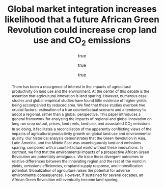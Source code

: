 ---
layout: single-bib-item
hidden: true
dup_sha1: "0d28b42a47f0f15dde2789620fb3fda71d083f0c"
attachments:
  -
    mimeType: "application/pdf"
    pub_id: "e6ed9543-dfb0-09b6-9661-cdffcbcf30fa"
    updated: "1488223401.41"
    source_filename: "[article_pdf].pdf"
    article_pdf: "1"
    created: "1488223401.41"
    filename: "Hertel et al. 2014 - Global market integration increases likelihood that ... rican Green Revolution could increase crop land use and CO<sub>2</sub> emissions.pdf"
    hasUpdates: "1"
    subfolders:
      - "All Papers/H"
    filesize: "813058"
    gdrive_needs_sync: "0"
    owner: "42827BEAD59011E587B2D52D02D06A8F"
    pub_trashed: "0"
    _id: "8303a060-ac44-0480-bf98-12f03d9e1e2a"
    gdrive_id: "0BzNObtVOlCh_YV9za1g0RThidGs"
    md5: "bbf65aec7c81a353766eb7a834679ad9"
issn_alt: "1091-6490"
duplicates:
abstract: "There has been a resurgence of interest in the impacts of agricultural productivity on land use and the environment. At the center of this debate is the assertion that agricultural innovation is land sparing. However, numerous case studies and global empirical studies have found little evidence of higher yields being accompanied by reduced area. We find that these studies overlook two crucial factors: estimation of a true counterfactual scenario and a tendency to adopt a regional, rather than a global, perspective. This paper introduces a general framework for analyzing the impacts of regional and global innovation on long run crop output, prices, land rents, land use, and associated CO<sub>2</sub> emissions. In so doing, it facilitates a reconciliation of the apparently conflicting views of the impacts of agricultural productivity growth on global land use and environmental quality. Our historical analysis demonstrates that the Green Revolution in Asia, Latin America, and the Middle East was unambiguously land and emissions sparing, compared with a counterfactual world without these innovations. In contrast, we find that the environmental impacts of a prospective African Green Revolution are potentially ambiguous. We trace these divergent outcomes to relative differences between the innovating region and the rest of the world in yields, emissions efficiencies, cropland supply response, and intensification potential. Globalization of agriculture raises the potential for adverse environmental consequences. However, if sustained for several decades, an African Green Revolution will eventually become land sparing."
labels:
  - "e589e1f3-3708-005f-b5a2-1b034dc7ddc2"
citedByLink: "http://scholar.google.com/scholar?hl=en&lr=&num=30&cites=http://dx.doi.org/10.1073/pnas.1403543111"
citekey: "Hertel2014-nx"
autoCleaned: "1"
pmc: "PMC4183291"
owner: "42827BEAD59011E587B2D52D02D06A8F"
autocompleted: "1"
foldersNamed:
imported: "1"
author:
  -
    initials: "TW"
    _id: "0bc66c93-0866-0cb0-b1c8-f98297db0018"
    last: "Hertel"
    formatted: "Hertel TW"
    first: "Thomas W"
  -
    initials: "N"
    _id: "62a4c806-c211-0328-b8cd-a158362efdfb"
    last: "Ramankutty"
    formatted: "Ramankutty N"
    first: "Navin"
  -
    initials: "UL"
    _id: "99b21183-b168-0ee1-9ed2-66088bba5f79"
    last: "Baldos"
    formatted: "Baldos UL"
    first: "Uris Lantz C"
subfolders:
  - "All Papers/H"
pmid: "25201962"
issue: "38"
folders:
updated: "1488223474.58"
published_date: "2014"
affiliation: "Department of Agricultural Economics, Purdue University, West Lafayette, IN 47907; and hertel@purdue.edu. Department of Geography, McGill University, Montreal, QC, Canada H3A 0B9. Department of Agricultural Economics, Purdue University, West Lafayette, IN 47907; and."
journal: "Proc. Natl. Acad. Sci. U. S. A."
labelsNamed:
  - "pches_publications"
journalfull: "Proceedings of the National Academy of Sciences of the United States of America"
volume: "111"
pdf_restricted: "0"
doi: "10.1073/pnas.1403543111"
authors: "Hertel, TW, N Ramankutty and UL Baldos"
journal_checked: "1"
pages: "13799-13804"
kind: "Research Article"
sha1: "b5b5f6dd3b6d25438a4195642f62738ede78d90c"
language: "en"
created: "1488223397.81"
url:
  - "http://dx.doi.org/10.1073/pnas.1403543111"
  - "https://www.ncbi.nlm.nih.gov/pubmed/25201962"
  - "https://www.ncbi.nlm.nih.gov/pmc/articles/PMC4183291"
  - "http://www.pnas.org/cgi/pmidlookup?view=long&pmid=25201962"
issn: "0027-8424"
pubtype: "PP_ARTICLE"
keywords: "Carbon Dioxide; Crop Competition for Land; Emissions; Food Security; Food Trade"
published:
  month: "9"
  day: "23"
  year: "2014"
id_list:
  - "sha1:b5b5f6dd3b6d25438a4195642f62738ede78d90c"
  - "dup_sha1:0d28b42a47f0f15dde2789620fb3fda71d083f0c"
  - "doi:10.1073/pnas.1403543111"
  - "pmc:PMC4183291"
  - "pmid:25201962"
  - "url:http://dx.doi.org/10.1073/pnas.1403543111"
  - "url:https://www.ncbi.nlm.nih.gov/pubmed/25201962"
  - "url:https://www.ncbi.nlm.nih.gov/pmc/articles/PMC4183291"
  - "url:http://www.pnas.org/cgi/pmidlookup?view=long&pmid=25201962"
  - "url:http://www.pnas.org/cgi/doi/10.1073/pnas.1403543111"
  - "url:http://www.pnas.org/lookup/doi/10.1073/pnas.1403543111"
  - "url:http://www.pnas.org/content/111/38/13799"
title: "Global market integration increases likelihood that a future African Green Revolution could increase crop land use and CO<sub>2</sub> emissions"
crawl_urls:
  - "http://dx.doi.org/10.1073/pnas.1403543111"
  - "http://www.pnas.org/cgi/doi/10.1073/pnas.1403543111"
  - "http://www.pnas.org/lookup/doi/10.1073/pnas.1403543111"
  - "http://www.pnas.org/content/111/38/13799"
incomplete: "0"
---